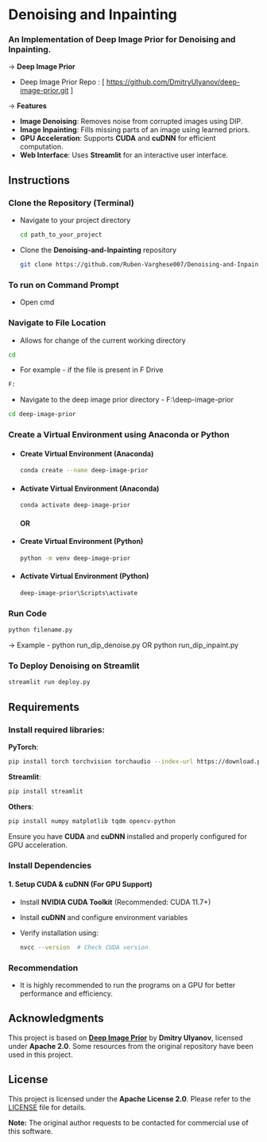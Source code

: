 # Denoising and Inpainting
### An Implementation of Deep Image Prior for Denoising and Inpainting.

-> **Deep Image Prior**
- Deep Image Prior Repo : [ https://github.com/DmitryUlyanov/deep-image-prior.git ]

-> **Features**
- **Image Denoising**: Removes noise from corrupted images using DIP.
- **Image Inpainting**: Fills missing parts of an image using learned priors.
- **GPU Acceleration**: Supports **CUDA** and **cuDNN** for efficient computation.
- **Web Interface**: Uses **Streamlit** for an interactive user interface.

## Instructions

### Clone the Repository (Terminal)
- Navigate to your project directory
  ```sh
  cd path_to_your_project
  ```
- Clone the **Denoising-and-Inpainting** repository
  ```sh
  git clone https://github.com/Ruben-Varghese007/Denoising-and-Inpainting.git
  ```
  
### To run on Command Prompt
- Open cmd

### Navigate to File Location
- Allows for change of the current working directory
```sh
cd
```
- For example - if the file is present in F Drive
```sh
F:
```
- Navigate to the deep image prior directory - F:\deep-image-prior
```sh
cd deep-image-prior
```

### Create a Virtual Environment using Anaconda or Python

- #### Create Virtual Environment (Anaconda)
  ```sh
  conda create --name deep-image-prior
  ```

- #### Activate Virtual Environment (Anaconda)
  ```sh
  conda activate deep-image-prior
  ```

  #### OR

- #### Create Virtual Environment (Python)
  ```sh
  python -m venv deep-image-prior
  ```

- #### Activate Virtual Environment (Python)
  ```sh
  deep-image-prior\Scripts\activate
  ```

### Run Code
```sh
python filename.py
```
-> Example - python run_dip_denoise.py OR python run_dip_inpaint.py

### To Deploy Denoising on Streamlit
```sh
streamlit run deploy.py
```

## Requirements

### Install required libraries:

**PyTorch**:

```sh
pip install torch torchvision torchaudio --index-url https://download.pytorch.org/whl/cu117  # Ensure correct CUDA version
```

**Streamlit**:

```sh
pip install streamlit
```

**Others**:
```sh
pip install numpy matplotlib tqdm opencv-python
```

Ensure you have **CUDA** and **cuDNN** installed and properly configured for GPU acceleration.

### **Install Dependencies**

#### **1. Setup CUDA & cuDNN (For GPU Support)**
- Install **NVIDIA CUDA Toolkit** (Recommended: CUDA 11.7+)
- Install **cuDNN** and configure environment variables
- Verify installation using:

  ```sh
  nvcc --version  # Check CUDA version
  ```

### Recommendation

- It is highly recommended to run the programs on a GPU for better performance and efficiency.

## Acknowledgments
This project is based on **[Deep Image Prior](https://github.com/DmitryUlyanov/deep-image-prior)** by **Dmitry Ulyanov**, licensed under **Apache 2.0**. Some resources from the original repository have been used in this project.

## License
This project is licensed under the **Apache License 2.0**. Please refer to the [LICENSE](LICENSE) file for details.

**Note:** The original author requests to be contacted for commercial use of this software.

